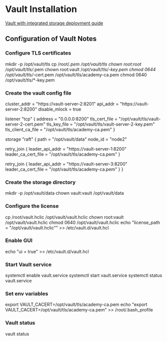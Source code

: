# Vault Installation
[Vault with integrated storage deployment guide](https://developer.hashicorp.com/vault/tutorials/day-one-raft/raft-deployment-guide#install-vault)

## Configuration of Vault Notes
### Configure TLS certificates
mkdir -p /opt/vault/tls
cp /root/*.pem /opt/vault/tls
chown root:root /opt/vault/tls/*.pem
chown root:vault /opt/vault/tls/*-key.pem
chmod 0644 /opt/vault/tls/*-cert.pem /opt/vault/tls/academy-ca.pem
chmod 0640 /opt/vault/tls/*-key.pem

### Create the vault config file
cluster_addr  = "https://vault-server-2:8201"
api_addr      = "https://vault-server-2:8200"
disable_mlock = true

listener "tcp" {
  address            = "0.0.0.0:8200"
  tls_cert_file      = "/opt/vault/tls/vault-server-2-cert.pem"
  tls_key_file       = "/opt/vault/tls/vault-server-2-key.pem"
  tls_client_ca_file = "/opt/vault/tls/academy-ca.pem"
}

storage "raft" {
  path    = "/opt/vault/data"
  node_id = "node2"

retry_join {
    leader_api_addr         = "https://vault-server-1:8200"
    leader_ca_cert_file     = "/opt/vault/tls/academy-ca.pem"
}

retry_join {
    leader_api_addr         = "https://vault-server-3:8200"
    leader_ca_cert_file     = "/opt/vault/tls/academy-ca.pem"
  }
}


### Create the storage directory
mkdir -p /opt/vault/data
chown vault:vault /opt/vault/data

### Configure the license
cp /root/vault.hclic /opt/vault/vault.hclic
chown root:vault /opt/vault/vault.hclic
chmod 0640 /opt/vault/vault.hclic
echo "license_path = \"/opt/vault/vault.hclic\"" >> /etc/vault.d/vault.hcl

### Enable GUI
echo "ui = true" >> /etc/vault.d/vault.hcl

### Start Vault service
systemctl enable vault.service
systemctl start vault.service
systemctl status vault.service

### Set env variables
export VAULT_CACERT=/opt/vault/tls/academy-ca.pem
echo "export VAULT_CACERT=/opt/vault/tls/academy-ca.pem" >> /root/.bash_profile

### Vault status
vault status